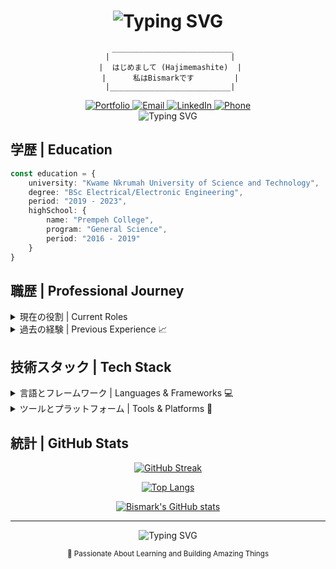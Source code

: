 <div align="center">

# <img src="https://readme-typing-svg.demolab.com?font=Fira+Code&size=32&duration=2800&pause=2000&color=A9B9CF&center=true&vCenter=true&width=940&lines=ようこそ+|+Bismark-san's+Digital+Dojo+⛩️" alt="Typing SVG" />

```ascii
  ___________________________
 |                           |
 |  はじめまして (Hajimemashite)  |
 |      私はBismarkです         |
 |___________________________|
```

<a href="https://anotherone-one.vercel.app/">
    <img src="https://img.shields.io/badge/Portfolio-A9B9CF?style=for-the-badge&logo=vercel&logoColor=black" alt="Portfolio" />
</a>
<a href="mailto:bismarkkwabenaboampong@gmail.com">
    <img src="https://img.shields.io/badge/Email-87A0B6?style=for-the-badge&logo=gmail&logoColor=black" alt="Email" />
</a>
<a href="https://www.linkedin.com/in/bismark-kwabena-049a9b322/">
    <img src="https://img.shields.io/badge/LinkedIn-6B8299?style=for-the-badge&logo=linkedin&logoColor=black" alt="LinkedIn" />
</a>
<a href="tel:+233551169697">
    <img src="https://img.shields.io/badge/Call-526580?style=for-the-badge&logo=phone&logoColor=black" alt="Phone" />
</a>

</div>

<div align="center">
<img src="https://readme-typing-svg.demolab.com?font=Fira+Code&size=22&duration=2000&pause=1000&color=A9B9CF&center=true&vCenter=true&width=640&lines=志望+|+Aspiring+Full+Stack+Developer;志望+|+Aspiring+Robotics+Engineer;教育者+|+STEM+Educator;革新者+|+Innovation+Enthusiast" alt="Typing SVG" />
</div>

## 学歴 | Education

```typescript
const education = {
    university: "Kwame Nkrumah University of Science and Technology",
    degree: "BSc Electrical/Electronic Engineering",
    period: "2019 - 2023",
    highSchool: {
        name: "Prempeh College",
        program: "General Science",
        period: "2016 - 2019"
    }
}
```

## 職歴 | Professional Journey

<details>
<summary>現在の役割 | Current Roles </summary>
### FREELANCER
- 🌐 Developing custom web and mobile solutions
- 🤖 Specializing in AI and robotics integration
- 🔧 Hardware-software system development
- 📊 Data-driven application architecture

</details>

<details>
<summary>過去の経験 | Previous Experience 📈</summary>
  
### Phronyltne Technologies | Full-Stack Developer
- 🛍️ Developed high-performance POS system
- 🔧 Implemented server optimization & maintenance
- 🎮 Created 3D components using Blender
- 🚁 Enhanced drone systems with brushless motors
  
### KidAtHome | STEM Education Facilitator
- 💻 Website & mobile app optimization with TypeScript and Flutter
- 🤖 Led LEGO Mindstorms robotics workshops
- 🏆 Mentored students in science fairs & robotics competitions

### KNUST | Engineering Intern
- ⚡ Implemented SMS-controlled flag system
- 📡 Integrated GSM module for wireless communication
- 🔌 Specialized in motor wiring & Arduino programming

</details>


## 技術スタック | Tech Stack

<details>
<summary>言語とフレームワーク | Languages & Frameworks 💻</summary>

![Python](https://img.shields.io/badge/Python-A9B9CF?style=for-the-badge&logo=python&logoColor=black)
![JavaScript](https://img.shields.io/badge/JavaScript-87A0B6?style=for-the-badge&logo=javascript&logoColor=black)
![TypeScript](https://img.shields.io/badge/TypeScript-6B8299?style=for-the-badge&logo=typescript&logoColor=black)
![C++](https://img.shields.io/badge/C++-526580?style=for-the-badge&logo=cplusplus&logoColor=black)
![React](https://img.shields.io/badge/React-A9B9CF?style=for-the-badge&logo=react&logoColor=black)
![Next.js](https://img.shields.io/badge/Next.js-87A0B6?style=for-the-badge&logo=next.js&logoColor=black)
![Vue.js](https://img.shields.io/badge/Vue.js-6B8299?style=for-the-badge&logo=vue.js&logoColor=black)
![Flutter](https://img.shields.io/badge/Flutter-526580?style=for-the-badge&logo=flutter&logoColor=black)

</details>

<details>
<summary>ツールとプラットフォーム | Tools & Platforms 🔧</summary>

![Arduino](https://img.shields.io/badge/Arduino-A9B9CF?style=for-the-badge&logo=arduino&logoColor=black)
![Firebase](https://img.shields.io/badge/Firebase-87A0B6?style=for-the-badge&logo=firebase&logoColor=black)
![OpenCV](https://img.shields.io/badge/OpenCV-6B8299?style=for-the-badge&logo=opencv&logoColor=black)
![TensorFlow](https://img.shields.io/badge/TensorFlow-526580?style=for-the-badge&logo=tensorflow&logoColor=black)
![VSCode](https://img.shields.io/badge/VSCode-A9B9CF?style=for-the-badge&logo=visualstudiocode&logoColor=black)
![GitHub](https://img.shields.io/badge/GitHub-87A0B6?style=for-the-badge&logo=github&logoColor=black)
![Blender](https://img.shields.io/badge/Blender-6B8299?style=for-the-badge&logo=blender&logoColor=black)
![PayStack](https://img.shields.io/badge/PayStack-526580?style=for-the-badge&logo=stripe&logoColor=black)

</details>

## 統計 | GitHub Stats

<div align="center">

[![GitHub Streak](https://github-readme-streak-stats.herokuapp.com?user=kwabena369&theme=dark&hide_border=true&background=0D1117&stroke=A9B9CF&ring=87A0B6&fire=6B8299&currStreakNum=A9B9CF&sideNums=A9B9CF&currStreakLabel=87A0B6&sideLabels=87A0B6&dates=6B8299)](https://git.io/streak-stats)

[![Top Langs](https://github-readme-stats.vercel.app/api/top-langs/?username=kwabena369&layout=compact&theme=dark&bg_color=0D1117&title_color=A9B9CF&text_color=87A0B6&icon_color=6B8299&hide_border=true)](https://github.com/anuraghazra/github-readme-stats)

[![Bismark's GitHub stats](https://github-readme-stats.vercel.app/api?username=kwabena369&show_icons=true&theme=dark&hide_border=true&bg_color=0D1117&title_color=A9B9CF&text_color=87A0B6&icon_color=6B8299)](https://github.com/anuraghazra/github-readme-stats)

</div>

---

<div align="center">
<img src="https://readme-typing-svg.demolab.com?font=Fira+Code&size=18&duration=2000&pause=1000&color=A9B9CF&center=true&vCenter=true&width=640&lines=協力の機会を探しています+|+Open+for+Collaboration;革新的なものを一緒に作りましょう+|+Let's+Create+Something+Innovative" alt="Typing SVG" />

<sub>💼 Passionate About Learning and Building Amazing Things</sub>
</div>

